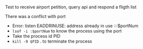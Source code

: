 Test to receive airport petition, query api and respond a fligth list


There was a conflict with port
+ Error: listen EADDRINUSE: address already in use :::$portNum
+ `lsof -i :$portNum` to know the process using the port
+ Take the process id PID
+ `kill -9 $PID` . to terminate the process
